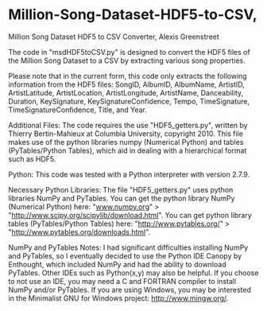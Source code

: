 # Million-Song-Dataset-HDF5-to-CSV, 

Million Song Dataset HDF5 to CSV Converter, 
Alexis Greenstreet

The code in "msdHDF5toCSV.py" is designed to convert the HDF5 files of the Million Song Dataset
to a CSV by extracting various song properties.

Please note that in the current form, this code only extracts the following
information from the HDF5 files:
SongID, AlbumID, AlbumName, ArtistID, ArtistLatitude, ArtistLocation,
ArtistLongitude, ArtistName, Danceability, Duration, KeySignature,
KeySignatureConfidence, Tempo, TimeSignature, TimeSignatureConfidence,
Title, and Year.

Additional Files:
The code requires the use "HDF5_getters.py", written by Thierry Bertin-Mahieux at Columbia University, copyright 2010. This file makes use of the python libraries numpy (Numerical Python) and tables (PyTables/Python Tables), which aid in dealing with a hierarchical format such as HDF5.

Python:
This code was tested with a Python interpreter with version 2.7.9.

Necessary Python Libraries:
The file "HDF5_getters.py" uses python libraries NumPy and PyTables.
You can get the python library NumPy (Numerical Python) here: "www.numpy.org" > "http://www.scipy.org/scipylib/download.html".
You can get python library tables (PyTables/Python Tables) here: "http://www.pytables.org/" > "http://www.pytables.org/downloads.html".

NumPy and PyTables Notes:
I had significant difficulties installing NumPy and PyTables, so I eventually decided to use the Python IDE Canopy by Enthought, which included NumPy and had the ability to download PyTables. Other IDEs such as Python(x,y) may also be helpful.
If you choose to not use an IDE, you may need a C and FORTRAN compiler to install NumPy and/or PyTables. If you are using Windows, you may be interested in the Minimalist GNU for Windows project: http://www.mingw.org/.

